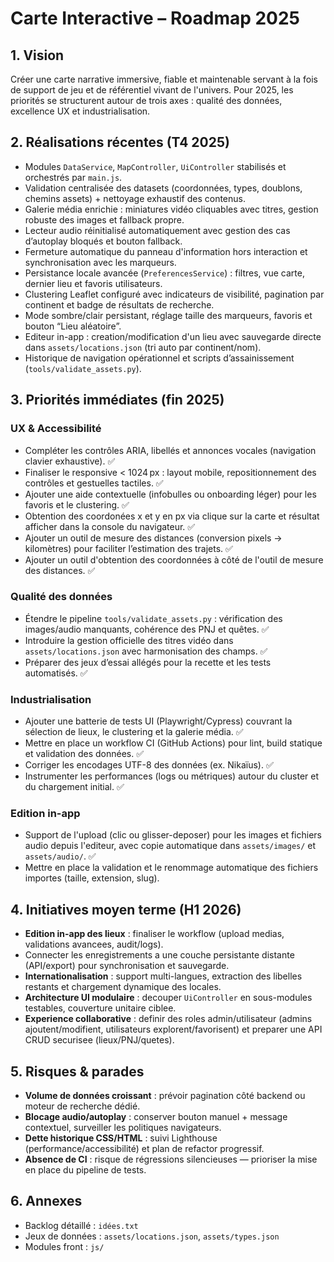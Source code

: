 ﻿# Carte Interactive – Roadmap 2025

## 1. Vision
Créer une carte narrative immersive, fiable et maintenable servant à la fois de support de jeu et de référentiel vivant de l'univers. Pour 2025, les priorités se structurent autour de trois axes : qualité des données, excellence UX et industrialisation.

## 2. Réalisations récentes (T4 2025)
- Modules `DataService`, `MapController`, `UiController` stabilisés et orchestrés par `main.js`.
- Validation centralisée des datasets (coordonnées, types, doublons, chemins assets) + nettoyage exhaustif des contenus.
- Galerie média enrichie : miniatures vidéo cliquables avec titres, gestion robuste des images et fallback propre.
- Lecteur audio réinitialisé automatiquement avec gestion des cas d’autoplay bloqués et bouton fallback.
- Fermeture automatique du panneau d'information hors interaction et synchronisation avec les marqueurs.
- Persistance locale avancée (`PreferencesService`) : filtres, vue carte, dernier lieu et favoris utilisateurs.
- Clustering Leaflet configuré avec indicateurs de visibilité, pagination par continent et badge de résultats de recherche.
- Mode sombre/clair persistant, réglage taille des marqueurs, favoris et bouton “Lieu aléatoire”.
- Editeur in-app : creation/modification d'un lieu avec sauvegarde directe dans `assets/locations.json` (tri auto par continent/nom).
- Historique de navigation opérationnel et scripts d’assainissement (`tools/validate_assets.py`).

## 3. Priorités immédiates (fin 2025)


### UX & Accessibilité
- Compléter les contrôles ARIA, libellés et annonces vocales (navigation clavier exhaustive). ✅
- Finaliser le responsive < 1024 px : layout mobile, repositionnement des contrôles et gestuelles tactiles. ✅
- Ajouter une aide contextuelle (infobulles ou onboarding léger) pour les favoris et le clustering. ✅
- Obtention des coordonées x et y en px via clique sur la carte et résultat afficher dans la console du navigateur. ✅
- Ajouter un outil de mesure des distances (conversion pixels → kilomètres) pour faciliter l’estimation des trajets. ✅
- Ajouter un outil d'obtention des coordonnées à côté de l'outil de mesure des distances. ✅

### Qualité des données
- Étendre le pipeline `tools/validate_assets.py` : vérification des images/audio manquants, cohérence des PNJ et quêtes. ✅
- Introduire la gestion officielle des titres vidéo dans `assets/locations.json` avec harmonisation des champs. ✅
- Préparer des jeux d’essai allégés pour la recette et les tests automatisés. ✅

### Industrialisation
- Ajouter une batterie de tests UI (Playwright/Cypress) couvrant la sélection de lieux, le clustering et la galerie média. ✅
- Mettre en place un workflow CI (GitHub Actions) pour lint, build statique et validation des données. ✅
- Corriger les encodages UTF-8 des données (ex. Nikaïus). ✅
- Instrumenter les performances (logs ou métriques) autour du cluster et du chargement initial. ✅

### Edition in-app
- Support de l'upload (clic ou glisser-deposer) pour les images et fichiers audio depuis l'editeur, avec copie automatique dans `assets/images/` et `assets/audio/`. ✅
- Mettre en place la validation et le renommage automatique des fichiers importes (taille, extension, slug).

## 4. Initiatives moyen terme (H1 2026)
- **Edition in-app des lieux** : finaliser le workflow (upload medias, validations avancees, audit/logs).
- Connecter les enregistrements a une couche persistante distante (API/export) pour synchronisation et sauvegarde.
- **Internationalisation** : support multi-langues, extraction des libelles restants et chargement dynamique des locales.
- **Architecture UI modulaire** : decouper `UiController` en sous-modules testables, couverture unitaire ciblee.
- **Experience collaborative** : definir des roles admin/utilisateur (admins ajoutent/modifient, utilisateurs explorent/favorisent) et preparer une API CRUD securisee (lieux/PNJ/quetes).

## 5. Risques & parades
- **Volume de données croissant** : prévoir pagination côté backend ou moteur de recherche dédié.
- **Blocage audio/autoplay** : conserver bouton manuel + message contextuel, surveiller les politiques navigateurs.
- **Dette historique CSS/HTML** : suivi Lighthouse (performance/accessibilité) et plan de refactor progressif.
- **Absence de CI** : risque de régressions silencieuses — prioriser la mise en place du pipeline de tests.

## 6. Annexes
- Backlog détaillé : `idées.txt`
- Jeux de données : `assets/locations.json`, `assets/types.json`
- Modules front : `js/`
